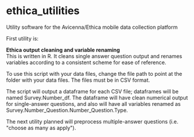 # ethica_utilities
Utility software for the Avicenna/Ethica mobile data collection platform

First utility is:

<b>Ethica output cleaning and variable renaming</b><br> 
This is written in R. It cleans single answer question output and renames variables according to a consistent scheme for ease of reference.

To use this script with your data files, change the file path to point at the folder with your data files. The files must be in CSV format.

The script will output a dataframe for each CSV file; dataframes will be named Survey.Number_df. The dataframe will have clean numerical output for single-answer questions, and also will have all variables renamed as Survey.Number_Question.Number_Question.Type.

The next utility planned will preprocess multiple-answer questions (i.e. "choose as many as apply"). 